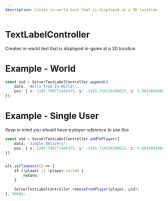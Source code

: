 ```yaml
---
description: Create in-world text that is displayed at a 3D location.
---
```


# TextLabelController

Creates in-world text that is displayed in-game at a 3D location.

# Example - World

```typescript
const uid = ServerTextLabelController.append({
    data: 'Hello from In-World!',
    pos: { x: 1245.790771484375, y: -3165.754150390625, z: 5.60198450088501 },
});
```

# Example - Single User

_Keep in mind you should have a player reference to use this_

```typescript
const uid = ServerTextLabelController.addToPlayer({
    data: 'Simple Delivery',
    pos: { x: 1245.790771484375, y: -3165.754150390625, z: 5.60198450088501 },
});


alt.setTimeout(() => {
    if (!player || !player.valid) {
        return;
    }

    ServerTextLabelController.removeFromPlayer(player, uid);
}, 5000);
```